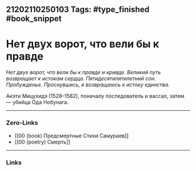 21202110250103
Tags: #type_finished #book_snippet 
---
# Нет двух ворот, что вели бы к правде

*Нет двух ворот, что вели бы к правде
и кривде.
Великий путь возвращает к истокам сердца.
Пятидесятипятилетний сон. Пробужденье.
Проснувшись, я возвращаюсь к истоку
единства.*

Акэти Мицухидэ (1528–1582), поначалу последователь и вассал, затем — убийца Ода Нобунага. 

---
### Zero-Links
 - [[00 (book) Предсмертные Стихи Самураев]]
 - [[00 (poetry) Смерть]]
---
### Links
